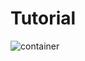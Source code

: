# Tutorial
![container](https://github.com/Arush16101999/Tutorial/assets/61136045/910f6387-a1e6-4ddb-92fd-53df5cca9d77)
